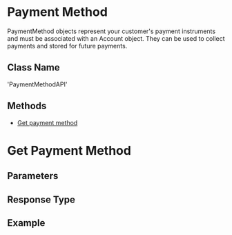 # Payment Method

PaymentMethod objects represent your customer's payment instruments and must be associated with an Account object. They can be used to collect payments and stored for future payments.

## Class Name

'PaymentMethodAPI'

## Methods

* [Get payment method](/doc/payment-method.md#get-payment-method)



# Get Payment Method



## Parameters



## Response Type



## Example 
